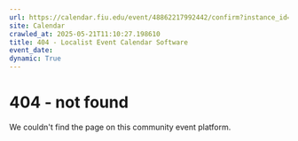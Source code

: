 ```yaml
---
url: https://calendar.fiu.edu/event/48862217992442/confirm?instance_id=49163439137615&return=https%3A%2F%2Fcalendar.fiu.edu%2F
site: Calendar
crawled_at: 2025-05-21T11:10:27.198610
title: 404 - Localist Event Calendar Software
event_date: 
dynamic: True
---
```


# 404 - not found
We couldn't find the page on this community event platform.
